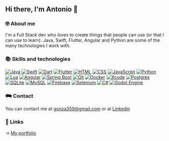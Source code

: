 ## Hi there, I'm Antonio 👋

### 🤓 About me
I'm a Full Stack dev who loves to create things that people can use (or that I can use to learn). 
Java, Swift, Flutter, Angular and Python are some of the many technologies I work with.

### 📚 Skills and technologies
[![Java](https://img.shields.io/badge/Java-%23ED8B00.svg?logo=openjdk&logoColor=white)](#)
[![Swift](https://img.shields.io/badge/Swift-F54A2A?logo=swift&logoColor=white)](#)
[![Dart](https://img.shields.io/badge/Dart-%230175C2.svg?logo=dart&logoColor=white)](#)
[![Flutter](https://img.shields.io/badge/Flutter-02569B?logo=flutter&logoColor=fff)](#)
[![HTML](https://img.shields.io/badge/HTML-%23E34F26.svg?logo=html5&logoColor=white)](#)
[![CSS](https://img.shields.io/badge/CSS-1572B6?logo=css3&logoColor=fff)](#)
[![JavaScript](https://img.shields.io/badge/JavaScript-F7DF1E?logo=javascript&logoColor=000)](#)
[![Python](https://img.shields.io/badge/Python-3776AB?logo=python&logoColor=fff)](#)
[![Lua](https://img.shields.io/badge/Lua-%232C2D72.svg?logo=lua&logoColor=white)](#)
[![Angular](https://img.shields.io/badge/Angular-%23DD0031.svg?logo=angular&logoColor=white)](#)
[![Spring Boot](https://img.shields.io/badge/Spring%20Boot-6DB33F?logo=springboot&logoColor=fff)](#)
[![Git](https://img.shields.io/badge/Git-F05032?logo=git&logoColor=fff)](#)
[![Docker](https://img.shields.io/badge/Docker-2496ED?logo=docker&logoColor=fff)](#)
[![Xcode](https://img.shields.io/badge/Xcode-007ACC?logo=Xcode&logoColor=white)](#)
[![Postgres](https://img.shields.io/badge/Postgres-%23316192.svg?logo=postgresql&logoColor=white)](#)
[![SQLite](https://img.shields.io/badge/SQLite-%2307405e.svg?logo=sqlite&logoColor=white)](#)
[![MySQL](https://img.shields.io/badge/MySQL-4479A1?logo=mysql&logoColor=fff)](#)
[![Firebase](https://img.shields.io/badge/Firebase-039BE5?logo=Firebase&logoColor=white)](#)
[![Selenium](https://img.shields.io/badge/Selenium-43B02A?logo=selenium&logoColor=fff)](#)
[![C#](https://custom-icon-badges.demolab.com/badge/C%23-%23239120.svg?logo=cshrp&logoColor=white)](#)
[![Godot Engine](https://img.shields.io/badge/Godot-%23FFFFFF.svg?logo=godot-engine)](#)

### 🗪 Contact
You can contact me at [gonza359@gmail.com](mailto:gonza359@gmail.com) or at [Linkedin](https://www.linkedin.com/in/antogoncap/)

### 🔗 Links

&rarr; [My portfolio](https://doxtordoz.github.io/)

<!--
**DoxtorDoz/doxtordoz** is a ✨ _special_ ✨ repository because its `README.md` (this file) appears on your GitHub profile.

Here are some ideas to get you started:

- 🔭 I’m currently working on ...
- 🌱 I’m currently learning ...
- 👯 I’m looking to collaborate on ...
- 🤔 I’m looking for help with ...
- 💬 Ask me about ...
- 📫 How to reach me: ...
- 😄 Pronouns: ...
- ⚡ Fun fact: ...
-->
